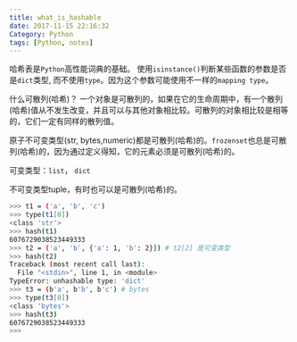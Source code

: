 ```yaml
---
title: what_is_hashable
date: 2017-11-15 22:16:32
Category: Python
tags: [Python, notes]
---
```


哈希表是`Python`高性能词典的基础。
使用`isinstance()`判断某些函数的参数是否是`dict`类型, 而不使用`type`。因为这个参数可能使用不一样的`mapping type`。

什么可散列(哈希)？
一个对象是可散列的，如果在它的生命周期中，有一个散列(哈希)值从不发生改变，并且可以与其他对象相比较。可散列的对象相比较是相等的，它们一定有同样的散列值。

原子不可变类型(str, bytes,numeric)都是可散列(哈希)的。`frozenset`也总是可散列(哈希)的，因为通过定义得知，它的元素必须是可散列(哈希)的。

可变类型：`list`， `dict`

不可变类型tuple，有时也可以是可散列(哈希)的。
```bash
>>> t1 = ('a', 'b', 'c')
>>> type(t1[0])
<class 'str'>
>>> hash(t1)
6076729038523449333
>>> t2 = ('a', 'b', {'a': 1, 'b': 2}]) # t2[2] 是可变类型
>>> hash(t2)
Traceback (most recent call last):
  File "<stdin>", line 1, in <module>
TypeError: unhashable type: 'dict'
>>> t3 = (b'a', b'b', b'c') # bytes
>>> type(t3[0])
<class 'bytes'>
>>> hash(t3)
6076729038523449333
>>>
```